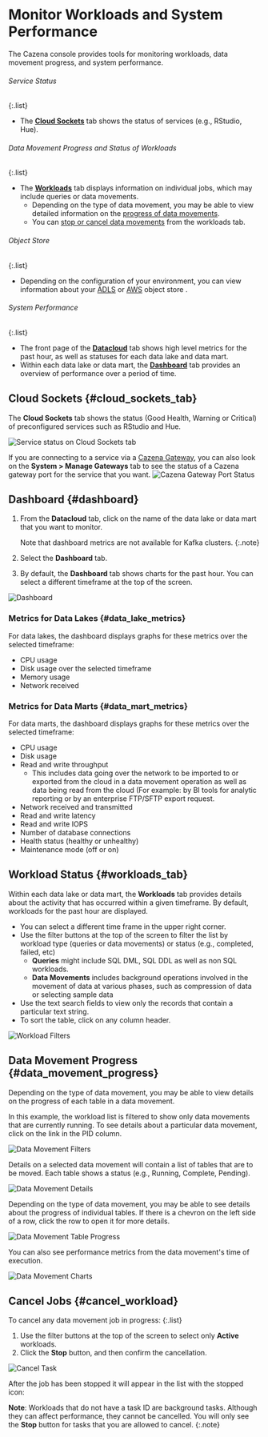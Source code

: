 # Monitor Workloads and System Performance

The Cazena console provides tools for monitoring workloads, data movement progress, and system performance.



###### Service Status
{:.list}

* The [__Cloud Sockets__](#cloud_sockets_tab) tab shows the status of services (e.g., RStudio, Hue).

###### Data Movement Progress and Status of Workloads
{:.list}

* The [__Workloads__](#workloads_tab) tab displays information on individual jobs, which may include queries or data movements. 
  * Depending on the type of data movement, you may be able to view detailed information on the [progress of data movements](#data_movement_progress). 
  * You can [stop or cancel data movements](#cancel_workload) from the workloads tab.

###### Object Store
{:.list}

* Depending on the configuration of your environment, you can view information about your [ADLS](#adls) or [AWS](#aws_object_store) object store .


###### System Performance
{:.list}

* The front page of the [__Datacloud__](#datacloud_overview) tab shows high level metrics for the past hour, as well as statuses for each data lake and data mart.
* Within each data lake or data mart, the [__Dashboard__](#dashboard) tab provides an overview of performance over a period of time.

## Cloud Sockets {#cloud_sockets_tab}

The __Cloud Sockets__ tab shows the status (Good Health, Warning or Critical) of preconfigured services such as RStudio and Hue.

![ Service status on Cloud Sockets tab ](assets/documentation/monitor_system/service_status.png " Service status on Cloud Sockets tab")   

If you are connecting to a service via a [Cazena Gateway](#cgw_cazena_gateway), you can also look on the __System > Manage Gateways__ tab to see the status of a Cazena gateway port for the service that you want.
![ Cazena Gateway Port Status ](assets/documentation/cazena_gateway/czgw_manage_ports.png "Cazena Gateway Port Status")


## Dashboard {#dashboard}

1. From the __Datacloud__ tab, click on the name of the data lake or data mart that you want to monitor.  

    Note that dashboard metrics are not available for Kafka clusters.
    {:.note}
1. Select the __Dashboard__ tab.
1. By default, the __Dashboard__ tab shows charts for the past hour. You can select a different timeframe at the top of the screen. 


![  Dashboard ](assets/documentation/monitor_system/dashboard.png " Dashboard ")   

### Metrics for Data Lakes {#data_lake_metrics}

For data lakes, the dashboard displays graphs for these metrics over the selected timeframe:

* CPU usage
* Disk usage over the selected timeframe
* Memory usage
* Network received

### Metrics for Data Marts {#data_mart_metrics}

For data marts, the dashboard displays graphs for these metrics over the selected timeframe:

* CPU usage
* Disk usage
* Read and write throughput
    * This includes data going over the network to be imported to or exported from the cloud in a data movement operation as well as data being read from the cloud (For example:  by BI tools for analytic reporting or by an enterprise FTP/SFTP export request.
* Network received and transmitted
* Read and write latency
* Read and write IOPS
* Number of database connections
* Health status (healthy or unhealthy)
* Maintenance mode (off or on)

  
## Workload Status {#workloads_tab}

Within each data lake or data mart, the __Workloads__ tab provides details about the activity that has occurred within a given timeframe. By default, workloads for the past hour are displayed.


* You can select a different time frame in the upper right corner.
* Use the filter buttons at the top of the screen to filter the list by workload type (queries or data movements) or status (e.g., completed, failed, etc)  
  * __Queries__ might include SQL DML, SQL DDL as well as non SQL workloads.
  * __Data Movements__ includes background operations involved in the movement of data at various phases, such as compression of data or selecting sample data
* Use the text search fields to view only the records that contain a particular text string.
* To sort the table, click on any column header. 

![ Workload Filters ](assets/documentation/monitor_system/workload_filters.png "Workload Filters") 

## Data Movement Progress {#data_movement_progress}

Depending on the type of data movement, you may be able to view details on the progress of each table in a data movement. 

In this example, the workload list is filtered to show only data movements that are currently running. To see details about a particular data movement, click on the link in the PID column.

![ Data Movement Filters ](assets/documentation/monitor_system/data_movements.png "Data Movement Filters") 

Details on a selected data movement will contain a list of tables that are to be moved. Each table shows a status (e.g., Running, Complete, Pending). 

![ Data Movement Details ](assets/documentation/monitor_system/workload_details.png "Data Movement Details") 


Depending on the type of data movement, you may be able to see details about the progress of individual tables. If there is a chevron on the left side of a row, click the row to open it for more details.

![ Data Movement Table Progress ](assets/documentation/monitor_system/dm_table_progress.png "Data Movement Progress") 

You can also see performance metrics from the data movement's time of execution.
 
![ Data Movement Charts ](assets/documentation/monitor_system/dm_charts.png "Data Movement Charts") 

## Cancel Jobs {#cancel_workload}

To cancel any data movement job in progress:
{:.list}

1. Use the filter buttons at the top of the screen to select only __Active__ workloads.
1. Click the __Stop__ button, and then confirm the cancellation.

![ Cancel Task ](assets/documentation/monitor_system/cancel_task.png "Cancel Task")

After the job has been stopped it will appear in the list with the stopped icon: <span class="icon-stopped"></span>

__Note__: Workloads that do not have a task ID are background tasks. Although they can affect performance, they cannot be cancelled. You will only see the __Stop__ button for tasks that you are allowed to cancel.
{:.note}
